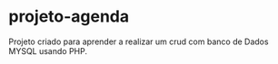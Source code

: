 # projeto-agenda
Projeto criado para aprender a realizar um crud com banco de Dados MYSQL usando PHP.
